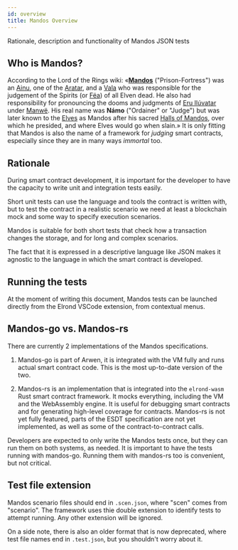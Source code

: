 ```yaml
---
id: overview
title: Mandos Overview
---
```


Rationale, description and functionality of Mandos JSON tests

## **Who is Mandos?**

According to the Lord of the Rings wiki: «[**Mandos**](https://lotr.fandom.com/wiki/Mandos) ("Prison-Fortress") was an [Ainu](https://lotr.fandom.com/wiki/Ainu), one of the [Aratar](https://lotr.fandom.com/wiki/Aratar), and a [Vala](https://lotr.fandom.com/wiki/Vala) who was responsible for the judgement of the Spirits (or [Fëa](https://lotr.fandom.com/wiki/Fëa)) of all Elven dead. He also had responsibility for pronouncing the dooms and judgments of [Eru Ilúvatar](https://lotr.fandom.com/wiki/Eru_Ilúvatar) under [Manwë](https://lotr.fandom.com/wiki/Manwë). His real name was **Námo** ("Ordainer" or "Judge") but was later known to the [Elves](https://lotr.fandom.com/wiki/Elves) as Mandos after his sacred [Halls of Mandos](https://lotr.fandom.com/wiki/Halls_of_Mandos), over which he presided, and where Elves would go when slain.» It is only fitting that Mandos is also the name of a framework for _judging_ smart contracts, especially since they are in many ways _immortal_ too.

## **Rationale**

During smart contract development, it is important for the developer to have the capacity to write unit and integration tests easily.

Short unit tests can use the language and tools the contract is written with, but to test the contract in a realistic scenario we need at least a blockchain mock and some way to specify execution scenarios.

Mandos is suitable for both short tests that check how a transaction changes the storage, and for long and complex scenarios.

The fact that it is expressed in a descriptive language like JSON makes it agnostic to the language in which the smart contract is developed.

## **Running the tests**

At the moment of writing this document, Mandos tests can be launched directly from the Elrond VSCode extension, from contextual menus.

## **Mandos-go vs. Mandos-rs**

There are currently 2 implementations of the Mandos specifications.

1. Mandos-go is part of Arwen, it is integrated with the VM fully and runs actual smart contract code. This is the most up-to-date version of the two.

2. Mandos-rs is an implementation that is integrated into the `elrond-wasm` Rust smart contract framework. It mocks everything, including the VM and the WebAssembly engine. It is useful for debugging smart contracts and for generating high-level coverage for contracts. Mandos-rs is not yet fully featured, parts of the ESDT specification are not yet implemented, as well as some of the contract-to-contract calls.

Developers are expected to only write the Mandos tests once, but they can run them on both systems, as needed. It is important to have the tests running with mandos-go. Running them with mandos-rs too is convenient, but not critical.

## **Test file extension**

Mandos scenario files should end in `.scen.json`, where "scen" comes from "scenario". The framework uses thie double extension to identify tests to attempt running. Any other extension will be ignored.

On a side note, there is also an older format that is now deprecated, where test file names end in `.test.json`, but you shouldn't worry about it.
